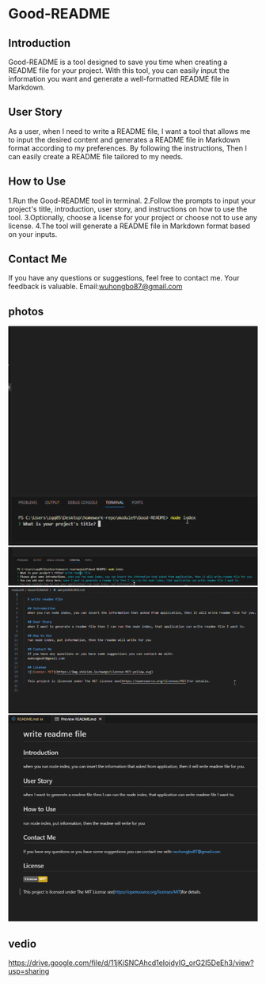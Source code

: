 # Good-README

## Introduction
Good-README is a tool designed to save you time when creating a README file for your project. With this tool, you can easily input the information you want and generate a well-formatted README file in Markdown.

## User Story
As a user, when I need to write a README file, 
I want a tool that allows me to input the desired content and generates a README file in Markdown format according to my preferences. 
By following the instructions, 
Then I can easily create a README file tailored to my needs.

## How to Use
1.Run the Good-README tool in terminal.
2.Follow the prompts to input your project's title, introduction, user story, and instructions on how to use the tool.
3.Optionally, choose a license for your project or choose not to use any license.
4.The tool will generate a README file in Markdown format based on your inputs.

## Contact Me
If you have any questions or suggestions, feel free to contact me. Your feedback is valuable.
Email:wuhongbo87@gmail.com

## photos

  ![Alt text](<2023-12-15 220839.png>)![Alt text](<2023-12-15 220910.png>)![Alt text](<2023-12-15 220927.png>)![Alt text](<2023-12-15 220724.png>)

## vedio
https://drive.google.com/file/d/11jKiSNCAhcd1eIojdyIG_orG2I5DeEh3/view?usp=sharing